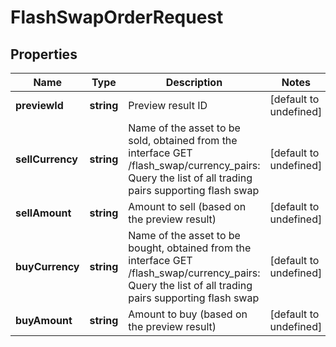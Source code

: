 # FlashSwapOrderRequest

## Properties

Name | Type | Description | Notes
------------ | ------------- | ------------- | -------------
**previewId** | **string** | Preview result ID | [default to undefined]
**sellCurrency** | **string** | Name of the asset to be sold, obtained from the interface GET /flash_swap/currency_pairs: Query the list of all trading pairs supporting flash swap | [default to undefined]
**sellAmount** | **string** | Amount to sell (based on the preview result) | [default to undefined]
**buyCurrency** | **string** | Name of the asset to be bought, obtained from the interface GET /flash_swap/currency_pairs: Query the list of all trading pairs supporting flash swap | [default to undefined]
**buyAmount** | **string** | Amount to buy (based on the preview result) | [default to undefined]

